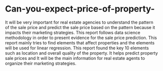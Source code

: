# Can-you-expect-price-of-property-
It will be very important for real estate agencies to understand the pattern of the sale price and predict the sale price based on the pattern because it impacts their marketing strategies. This report follows data science methodology in order to present evidence for the sale price prediction. This report mainly tries to find elements that affect properties and the elements will be used for linear regression. This report found the key 10 elements such as location and overall quality of the property. It helps predict property sale prices and It will be the main information for real estate agents to organize their marketing strategies.
